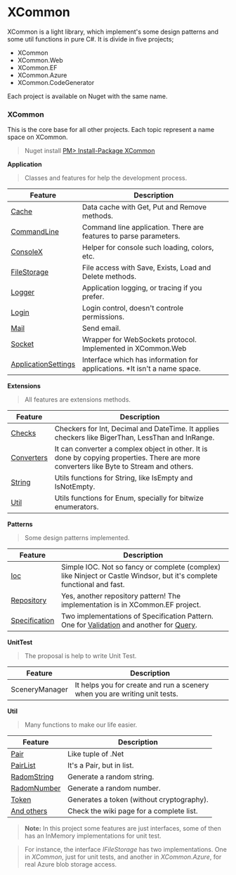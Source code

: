 # XCommon

XCommon is a light library, which implement's some design patterns and some util functions in pure C#. It is divide in five projects;

- XCommon
- XCommon.Web
- XCommon.EF
- XCommon.Azure
- XCommon.CodeGenerator

Each project is available on Nuget with the same name.

### XCommon

This is the core base for all other projects. Each topic represent a name space on XCommon.

> Nuget install
> [PM> Install-Package XCommon](https://www.nuget.org/packages/XCommon/)

**Application**

> Classes and features for help the development process.

| Feature          | Description
 ----------------- | -----------------
| [Cache](https://github.com/marviobezerra/XCommon/wiki/XCommon---Cache)| Data cache with Get, Put and Remove methods.
| [CommandLine](https://github.com/marviobezerra/XCommon/wiki/Command-Line)| Command line application. There are features to parse parameters.
| [ConsoleX](https://github.com/marviobezerra/XCommon/wiki/XCommon---ConsoleX)| Helper for console such loading, colors, etc.
|[FileStorage](https://github.com/marviobezerra/XCommon/wiki/XCommon---FileStorage)| File access with Save, Exists, Load and Delete methods.
|[Logger](https://github.com/marviobezerra/XCommon/wiki/XCommon---Logger)| Application logging, or tracing if you prefer.
|[Login](https://github.com/marviobezerra/XCommon/wiki/XCommon---Login)| Login control, doesn't controle permissions.
|[Mail](https://github.com/marviobezerra/XCommon/wiki/XCommon---Mail)| Send email.
|[Socket](https://github.com/marviobezerra/XCommon/wiki/XCommon---Socket)| Wrapper for WebSockets protocol. Implemented in XCommon.Web
|[ApplicationSettings](https://github.com/marviobezerra/XCommon/wiki/XCommon---ApplicationSettings)| Interface which has information for applications. *It isn't a name space.

**Extensions**

> All features are extensions methods.

| Feature          | Description
 ----------------- | -----------------
|[Checks](https://github.com/marviobezerra/XCommon/wiki/XCommon---Checks)| Checkers for Int, Decimal and DateTime. It applies checkers like BigerThan, LessThan and InRange.
|[Converters](https://github.com/marviobezerra/XCommon/wiki/XCommon---Converters)| It can converter a complex object in other. It is done by copying properties. There are more converters like Byte to Stream and others. 
|[String](https://github.com/marviobezerra/XCommon/wiki/XCommon---String)| Utils functions for String, like IsEmpty and IsNotEmpty.
|[Util](https://github.com/marviobezerra/XCommon/wiki/XCommon---Util)| Utils functions for Enum, specially for bitwize enumerators.

**Patterns**

> Some design patterns implemented.

| Feature          | Description
 ----------------- | -----------------
|[Ioc](https://github.com/marviobezerra/XCommon/wiki/XCommon---Ioc)| Simple IOC. Not so fancy or complete (complex) like Ninject or Castle Windsor, but it's complete functional and fast.
|[Repository](https://github.com/marviobezerra/XCommon/wiki/XCommon---Repository)| Yes, another repository pattern! The implementation is in XCommon.EF project.
|[Specification](https://github.com/marviobezerra/XCommon/wiki/XComonn---Specification)| Two implementations of Specification Pattern. One for [Validation](https://github.com/marviobezerra/XCommon/wiki/XComonn---Specification-Validation) and another for [Query](https://github.com/marviobezerra/XCommon/wiki/XComon---Specification-Query).

**UnitTest**

> The proposal is help to write Unit Test.

| Feature          | Description
 ----------------- | -----------------
|SceneryManager| It helps you for create and run a scenery when you are writing unit tests.

**Util**

> Many functions to make our life easier.

| Feature          | Description
 ----------------- | -----------------
|[Pair](https://github.com/marviobezerra/XCommon/wiki/XCommon---Utils)| Like tuple of .Net
|[PairList](https://github.com/marviobezerra/XCommon/wiki/XCommon---Utils)| It's a Pair, but in list.
|[RadomString](https://github.com/marviobezerra/XCommon/wiki/XCommon---Utils)| Generate a random string.
|[RadomNumber](https://github.com/marviobezerra/XCommon/wiki/XCommon---Utils)| Generate a random number.
|[Token](https://github.com/marviobezerra/XCommon/wiki/XCommon---Utils)| Generates a token (without cryptography).
|[And others](https://github.com/marviobezerra/XCommon/wiki/XCommon---Utils)| Check the wiki page for a complete list.

> **Note:** In this project some features are just interfaces, some of then has an InMemory implementations for unit test. 

> For instance, the interface *IFileStorage* has two implementations. One in *XCommon*, just for unit tests, and another in *XCommon.Azure*, for real Azure blob storage access.
